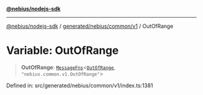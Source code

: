 [**@nebius/nodejs-sdk**](../../../../../README.md)

---

[@nebius/nodejs-sdk](../../../../../README.md) / [generated/nebius/common/v1](../README.md) / OutOfRange

# Variable: OutOfRange

> **OutOfRange**: [`MessageFns`](../../../../../runtime/protos/core/interfaces/MessageFns.md)\<[`OutOfRange`](../interfaces/OutOfRange.md), `"nebius.common.v1.OutOfRange"`\>

Defined in: src/generated/nebius/common/v1/index.ts:1381
